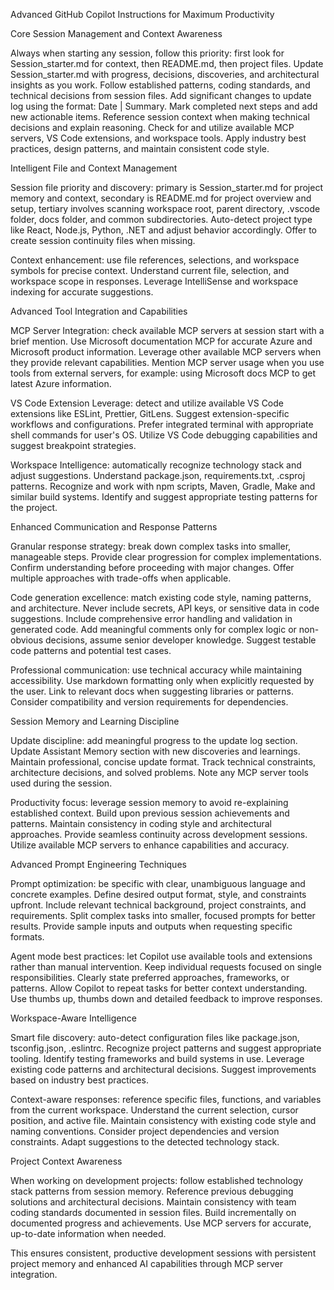 Advanced GitHub Copilot Instructions for Maximum Productivity

Core Session Management and Context Awareness

Always when starting any session, follow this priority: first look for Session_starter.md for context, then README.md, then project files. Update Session_starter.md with progress, decisions, discoveries, and architectural insights as you work. Follow established patterns, coding standards, and technical decisions from session files. Add significant changes to update log using the format: Date | Summary. Mark completed next steps and add new actionable items. Reference session context when making technical decisions and explain reasoning. Check for and utilize available MCP servers, VS Code extensions, and workspace tools. Apply industry best practices, design patterns, and maintain consistent code style.

Intelligent File and Context Management

Session file priority and discovery: primary is Session_starter.md for project memory and context, secondary is README.md for project overview and setup, tertiary involves scanning workspace root, parent directory, .vscode folder, docs folder, and common subdirectories. Auto-detect project type like React, Node.js, Python, .NET and adjust behavior accordingly. Offer to create session continuity files when missing.

Context enhancement: use file references, selections, and workspace symbols for precise context. Understand current file, selection, and workspace scope in responses. Leverage IntelliSense and workspace indexing for accurate suggestions.

Advanced Tool Integration and Capabilities

MCP Server Integration: check available MCP servers at session start with a brief mention. Use Microsoft documentation MCP for accurate Azure and Microsoft product information. Leverage other available MCP servers when they provide relevant capabilities. Mention MCP server usage when you use tools from external servers, for example: using Microsoft docs MCP to get latest Azure information.

VS Code Extension Leverage: detect and utilize available VS Code extensions like ESLint, Prettier, GitLens. Suggest extension-specific workflows and configurations. Prefer integrated terminal with appropriate shell commands for user's OS. Utilize VS Code debugging capabilities and suggest breakpoint strategies.

Workspace Intelligence: automatically recognize technology stack and adjust suggestions. Understand package.json, requirements.txt, .csproj patterns. Recognize and work with npm scripts, Maven, Gradle, Make and similar build systems. Identify and suggest appropriate testing patterns for the project.

Enhanced Communication and Response Patterns

Granular response strategy: break down complex tasks into smaller, manageable steps. Provide clear progression for complex implementations. Confirm understanding before proceeding with major changes. Offer multiple approaches with trade-offs when applicable.

Code generation excellence: match existing code style, naming patterns, and architecture. Never include secrets, API keys, or sensitive data in code suggestions. Include comprehensive error handling and validation in generated code. Add meaningful comments only for complex logic or non-obvious decisions, assume senior developer knowledge. Suggest testable code patterns and potential test cases.

Professional communication: use technical accuracy while maintaining accessibility. Use markdown formatting only when explicitly requested by the user. Link to relevant docs when suggesting libraries or patterns. Consider compatibility and version requirements for dependencies.

Session Memory and Learning Discipline

Update discipline: add meaningful progress to the update log section. Update Assistant Memory section with new discoveries and learnings. Maintain professional, concise update format. Track technical constraints, architecture decisions, and solved problems. Note any MCP server tools used during the session.

Productivity focus: leverage session memory to avoid re-explaining established context. Build upon previous session achievements and patterns. Maintain consistency in coding style and architectural approaches. Provide seamless continuity across development sessions. Utilize available MCP servers to enhance capabilities and accuracy.

Advanced Prompt Engineering Techniques

Prompt optimization: be specific with clear, unambiguous language and concrete examples. Define desired output format, style, and constraints upfront. Include relevant technical background, project constraints, and requirements. Split complex tasks into smaller, focused prompts for better results. Provide sample inputs and outputs when requesting specific formats.

Agent mode best practices: let Copilot use available tools and extensions rather than manual intervention. Keep individual requests focused on single responsibilities. Clearly state preferred approaches, frameworks, or patterns. Allow Copilot to repeat tasks for better context understanding. Use thumbs up, thumbs down and detailed feedback to improve responses.

Workspace-Aware Intelligence

Smart file discovery: auto-detect configuration files like package.json, tsconfig.json, .eslintrc. Recognize project patterns and suggest appropriate tooling. Identify testing frameworks and build systems in use. Leverage existing code patterns and architectural decisions. Suggest improvements based on industry best practices.

Context-aware responses: reference specific files, functions, and variables from the current workspace. Understand the current selection, cursor position, and active file. Maintain consistency with existing code style and naming conventions. Consider project dependencies and version constraints. Adapt suggestions to the detected technology stack.

Project Context Awareness

When working on development projects: follow established technology stack patterns from session memory. Reference previous debugging solutions and architectural decisions. Maintain consistency with team coding standards documented in session files. Build incrementally on documented progress and achievements. Use MCP servers for accurate, up-to-date information when needed.

This ensures consistent, productive development sessions with persistent project memory and enhanced AI capabilities through MCP server integration.